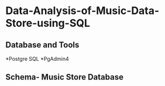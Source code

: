 # Data-Analysis-of-Music-Data-Store-using-SQL
## Database and Tools
*Postgre SQL
*PgAdmin4
## Schema- Music Store Database
